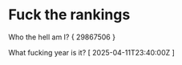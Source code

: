 # Fuck the rankings

Who the hell am I?
{ 29867506 }

What fucking year is it?
[ 2025-04-11T23:40:00Z ]
